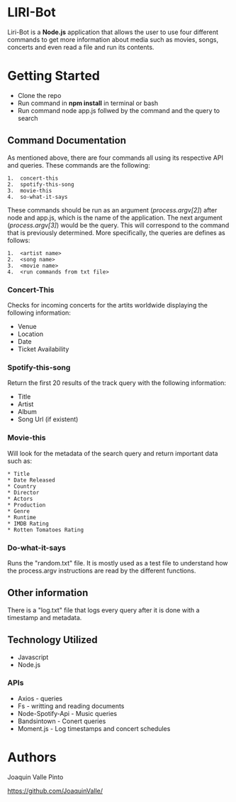 # LIRI-Bot

Liri-Bot is a **Node.js** application that allows the user to use four different commands to get more information about media such as movies, songs, concerts and even read a file and run its contents.
    
# Getting Started

* Clone the repo
* Run command in **npm install** in terminal or bash
* Run command node app.js follwed by the command and the query to search

## Command Documentation

As mentioned above, there are four commands all using its respective API and queries. These commands are the following:

    1.  concert-this
    2.  spotify-this-song
    3.  movie-this
    4.  so-what-it-says
    
These commands should be run as an argument (*process.argv[2]*) after node and app.js, which is the name of the application. The next argument (*process.argv[3]*) would be the query. This will correspond to the command that is previously determined. More specifically, the queries are defines as follows:

    1.  <artist name>
    2.  <song name>
    3.  <movie name>
    4.  <run commands from txt file>

### Concert-This

Checks for incoming concerts for the artits worldwide displaying the following information:
          
  * Venue
  * Location
  * Date
  * Ticket Availability
            
### Spotify-this-song
  
Return the first 20 results of the track query with the following information:

  * Title
  * Artist
  * Album
  * Song Url (if existent)
            
### Movie-this

  Will look for the metadata of the search query and return important data such as:

    * Title
    * Date Released
    * Country
    * Director
    * Actors
    * Production
    * Genre
    * Runtime
    * IMDB Rating
    * Rotten Tomatoes Rating
          
### Do-what-it-says   

  Runs the "random.txt" file. It is mostly used as a test file to understand how the process.argv instructions are read         by the different functions.
        
## Other information

 There is a "log.txt" file that logs every query after it is done with a timestamp and metadata.
     
## Technology Utilized

* Javascript
* Node.js

### APIs

* Axios - queries
* Fs - writting and reading documents
* Node-Spotify-Api - Music queries
* Bandsintown - Conert queries
* Moment.js - Log timestamps and concert schedules


# Authors

Joaquin Valle Pinto

https://github.com/JoaquinValle/

        
        
          
          

